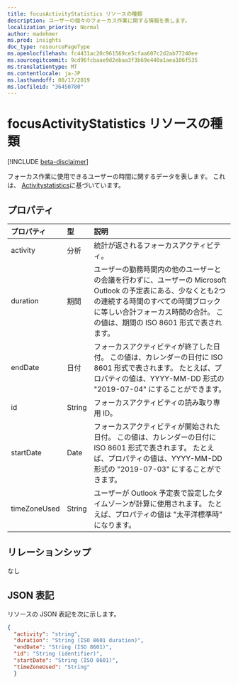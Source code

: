 ```yaml
---
title: focusActivityStatistics リソースの種類
description: ユーザーの個々のフォーカス作業に関する情報を表します。
localization_priority: Normal
author: madehmer
ms.prod: insights
doc_type: resourcePageType
ms.openlocfilehash: fc4431ac20c961569ce5cfaa607c2d2ab77240ee
ms.sourcegitcommit: 9cd96fcbaae9d2ebaa3f3b69e440a1aea106f535
ms.translationtype: MT
ms.contentlocale: ja-JP
ms.lasthandoff: 08/17/2019
ms.locfileid: "36450780"
---
```

# <a name="focusactivitystatistics-resource-type"></a>focusActivityStatistics リソースの種類

[!INCLUDE [beta-disclaimer](../../includes/beta-disclaimer.md)]

フォーカス作業に使用できるユーザーの時間に関するデータを表します。 これは、 [Activitystatistics](../resources/activitystatistics.md)に基づいています。

## <a name="properties"></a>プロパティ

| プロパティ     | 型        | 説明 |
|:-------------|:------------|:------------|
|activity|分析| 統計が返されるフォーカスアクティビティ。|
|duration|期間|ユーザーの勤務時間内の他のユーザーとの会議を行わずに、ユーザーの Microsoft Outlook の予定表にある、少なくとも2つの連続する時間のすべての時間ブロックに等しい合計フォーカス時間の合計。 この値は、期間の ISO 8601 形式で表されます。|
|endDate|日付|フォーカスアクティビティが終了した日付。 この値は、カレンダーの日付に ISO 8601 形式で表されます。 たとえば、プロパティの値は、YYYY-MM-DD 形式の "2019-07-04" にすることができます。|
|id|String| フォーカスアクティビティの読み取り専用 ID。|
|startDate|Date|フォーカスアクティビティが開始された日付。 この値は、カレンダーの日付に ISO 8601 形式で表されます。 たとえば、プロパティの値は、YYYY-MM-DD 形式の "2019-07-03" にすることができます。|
|timeZoneUsed|String|ユーザーが Outlook 予定表で設定したタイムゾーンが計算に使用されます。 たとえば、プロパティの値は "太平洋標準時" になります。|

## <a name="relationships"></a>リレーションシップ

なし

## <a name="json-representation"></a>JSON 表記

リソースの JSON 表記を次に示します。

<!-- {
  "blockType": "resource",
  "optionalProperties": [

  ],
  "@odata.type": "microsoft.graph.focusActivityStatistics"
}--> 

```json
{
  "activity": "string",
  "duration": "String (ISO 8601 duration)",
  "endDate": "String (ISO 8601)",
  "id": "String (identifier)",
  "startDate": "String (ISO 8601)",
  "timeZoneUsed": "String"
  }
```

<!-- uuid: 16cd6b66-4b1a-43a1-adaf-3a886856ed98
2019-02-04 14:57:30 UTC -->
<!-- {
  "type": "#page.annotation",
  "description": "focusActivityStatistics resource",
  "keywords": "",
  "section": "documentation",
  "tocPath": ""
}-->
